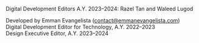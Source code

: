 Digital Development Editors A.Y. 2023–2024: Razel Tan and Waleed Lugod

Developed by Emman Evangelista (contact@emmanevangelista.com)<br />
Digital Development Editor for Technology, A.Y. 2022–2023<br />
Design Executive Editor, A.Y. 2023–2024